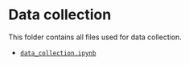 # Data collection

This folder contains all files used for data collection.

* [`data_collection.ipynb`](data_collection.ipynb)

